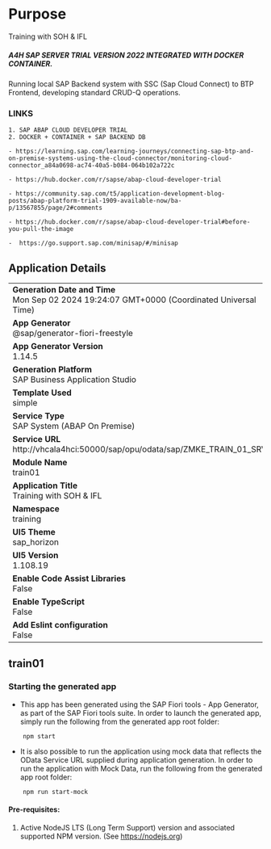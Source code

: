 # Purpose
Training with SOH &amp; IFL

##### A4H SAP SERVER TRIAL VERSION 2022 INTEGRATED WITH DOCKER CONTAINER.
Running local SAP Backend system with SSC (Sap Cloud Connect) to BTP Frontend, developing standard CRUD-Q operations. 

### LINKS 
	1. SAP ABAP CLOUD DEVELOPER TRIAL
	2. DOCKER + CONTAINER + SAP BACKEND DB

	- https://learning.sap.com/learning-journeys/connecting-sap-btp-and-on-premise-systems-using-the-cloud-connector/monitoring-cloud-connector_a84a0698-ac74-40a5-b084-064b102a722c

	- https://hub.docker.com/r/sapse/abap-cloud-developer-trial

	- https://community.sap.com/t5/application-development-blog-posts/abap-platform-trial-1909-available-now/ba-p/13567855/page/2#comments

	- https://hub.docker.com/r/sapse/abap-cloud-developer-trial#before-you-pull-the-image

	-  https://go.support.sap.com/minisap/#/minisap 

## Application Details
|               |
| ------------- |
|**Generation Date and Time**<br>Mon Sep 02 2024 19:24:07 GMT+0000 (Coordinated Universal Time)|
|**App Generator**<br>@sap/generator-fiori-freestyle|
|**App Generator Version**<br>1.14.5|
|**Generation Platform**<br>SAP Business Application Studio|
|**Template Used**<br>simple|
|**Service Type**<br>SAP System (ABAP On Premise)|
|**Service URL**<br>http://vhcala4hci:50000/sap/opu/odata/sap/ZMKE_TRAIN_01_SRV|
|**Module Name**<br>train01|
|**Application Title**<br>Training with SOH &amp; IFL|
|**Namespace**<br>training|
|**UI5 Theme**<br>sap_horizon|
|**UI5 Version**<br>1.108.19|
|**Enable Code Assist Libraries**<br>False|
|**Enable TypeScript**<br>False|
|**Add Eslint configuration**<br>False|

## train01

### Starting the generated app

-   This app has been generated using the SAP Fiori tools - App Generator, as part of the SAP Fiori tools suite.  In order to launch the generated app, simply run the following from the generated app root folder:

```
    npm start
```

- It is also possible to run the application using mock data that reflects the OData Service URL supplied during application generation.  In order to run the application with Mock Data, run the following from the generated app root folder:

```
    npm run start-mock
```

#### Pre-requisites:

1. Active NodeJS LTS (Long Term Support) version and associated supported NPM version.  (See https://nodejs.org)


